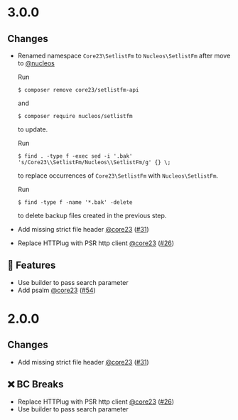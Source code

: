 # 3.0.0

## Changes

- Renamed namespace `Core23\SetlistFm` to `Nucleos\SetlistFm` after move to [@nucleos]

  Run

  ```
  $ composer remove core23/setlistfm-api
  ```

  and

  ```
  $ composer require nucleos/setlistfm
  ```

  to update.

  Run

  ```
  $ find . -type f -exec sed -i '.bak' 's/Core23\\SetlistFm/Nucleos\\SetlistFm/g' {} \;
  ```

  to replace occurrences of `Core23\SetlistFm` with `Nucleos\SetlistFm`.

  Run

  ```
  $ find -type f -name '*.bak' -delete
  ```

  to delete backup files created in the previous step.
    
- Add missing strict file header [@core23] ([#31])
- Replace HTTPlug with PSR http client [@core23] ([#26])

## 🚀 Features

- Use builder to pass search parameter
- Add psalm [@core23] ([#54])

# 2.0.0

## Changes

- Add missing strict file header [@core23] ([#31])

## ❌ BC Breaks

- Replace HTTPlug with PSR http client [@core23] ([#26])
- Use builder to pass search parameter

[#54]: https://github.com/nucleos/setlistfm/pull/54
[#31]: https://github.com/nucleos/setlistfm/pull/31
[#26]: https://github.com/nucleos/setlistfm/pull/26
[@nucleos]: https://github.com/nucleos
[@core23]: https://github.com/core23

